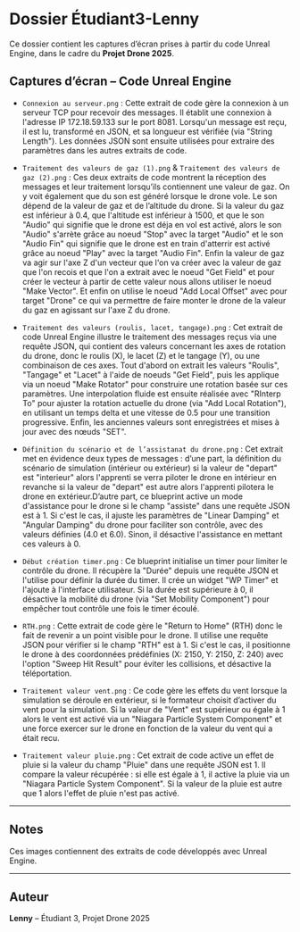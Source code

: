 # Dossier Étudiant3-Lenny

Ce dossier contient les captures d’écran prises à partir du code Unreal Engine, dans le cadre du **Projet Drone 2025**.

## Captures d’écran – Code Unreal Engine

- `Connexion au serveur.png` : Cette extrait de code gère la connexion à un serveur TCP pour recevoir des messages. Il établit une connexion à l'adresse IP 172.18.59.133 sur le port 8081. Lorsqu'un message est reçu, il est lu, transformé en JSON, et sa longueur est vérifiée (via "String Length"). Les données JSON sont ensuite utilisées pour extraire des paramètres dans les autres extraits de code.

- `Traitement des valeurs de gaz (1).png` & `Traitement des valeurs de gaz (2).png` : Ces deux extraits de code montrent la réception des messages et leur traitement lorsqu’ils contiennent une valeur de gaz. On y voit également que du son est généré lorsque le drone vole. Le son dépend de la valeur de gaz et de l’altitude du drone. Si la valeur du gaz est inférieur à 0.4, que l'altitude est inférieur à 1500, et que le son "Audio" qui signifie que le drone est déja en vol est activé, alors le son "Audio" s'arrète grâce au noeud "Stop" avec la target "Audio" et le son "Audio Fin" qui signifie que le drone est en train d'atterrir est activé grâce au noeud "Play" avec la target "Audio Fin". Enfin la valeur de gaz va agir sur l'axe Z d'un vecteur que l'on va créer avec la valeur de gaz que l'on recois et que l'on a extrait avec le noeud "Get Field" et pour créer le vecteur à partir de cette valeur nous allons utiliser le noeud "Make Vector". Et enfin on utilise le noeud "Add Local Offset" avec pour target "Drone" ce qui va permettre de faire monter le drone de la valeur du gaz en agissant sur l'axe Z du drone. 

- `Traitement des valeurs (roulis, lacet, tangage).png` : Cet extrait de code Unreal Engine illustre le traitement des messages reçus via une requête JSON, qui contient des valeurs concernant les axes de rotation du drone, donc le roulis (X), le lacet (Z) et le tangage (Y), ou une combinaison de ces axes. Tout d'abord on extrait les valeurs "Roulis", "Tangage" et "Lacet" à l'aide de noeuds "Get Field", puis les applique via un noeud "Make Rotator" pour construire une rotation basée sur ces paramètres. Une interpolation fluide est ensuite réalisée avec "RInterp To" pour ajuster la rotation actuelle du drone (via "Add Local Rotation"), en utilisant un temps delta et une vitesse de 0.5 pour une transition progressive. Enfin, les anciennes valeurs sont enregistrées et mises à jour avec des nœuds "SET".
  
- `Définition du scénario et de l’assistanat du drone.png` : Cet extrait met en évidence deux types de messages : d’une part, la définition du scénario de simulation (intérieur ou extérieur) si la valeur de "depart" est "interieur" alors l'apprenti se verra piloter le drone en intérieur en revanche si la valeur de "depart" est autre alors l'apprenti pilotera le drone en extérieur.D’autre part, ce blueprint active un mode d'assistance pour le drone si le champ "assiste" dans une requête JSON est à 1. Si c'est le cas, il ajuste les paramètres de "Linear Damping" et "Angular Damping" du drone pour faciliter son contrôle, avec des valeurs définies (4.0 et 6.0). Sinon, il désactive l'assistance en mettant ces valeurs à 0.

- `Début création timer.png` : Ce blueprint initialise un timer pour limiter le contrôle du drone. Il récupère la "Durée" depuis une requête JSON et l'utilise pour définir la durée du timer. Il crée un widget "WP Timer" et l'ajoute à l'interface utilisateur. Si la durée est supérieure à 0, il désactive la mobilité du drone (via "Set Mobility Component") pour empêcher tout contrôle une fois le timer écoulé.

- `RTH.png` : Cette extrait de code gère le "Return to Home" (RTH) donc le fait de revenir a un point visible pour le drone. Il utilise une requête JSON pour vérifier si le champ "RTH" est à 1. Si c'est le cas, il positionne le drone à des coordonnées prédéfinies (X: 2150, Y: 2150, Z: 240) avec l'option "Sweep Hit Result" pour éviter les collisions, et désactive la téléportation.

- `Traitement valeur vent.png` : Ce code gère les effets du vent lorsque la simulation se déroule en extérieur, si le formateur choisit d’activer du vent pour la simulation. Si la valeur de "Vent" est supérieur ou égale à 1 alors le vent est activé via un "Niagara Particle System Component" et une force exercer sur le drone en fonction de la valeur du vent qui a était recu.

- `Traitement valeur pluie.png` : Cet extrait de code active un effet de pluie si la valeur du champ "Pluie" dans une requête JSON est 1. Il compare la valeur récupérée : si elle est égale à 1, il active la pluie via un "Niagara Particle System Component". Si la valeur de la pluie est autre que 1 alors l'effet de pluie n'est pas activé.
---

## Notes

Ces images contiennent des extraits de code développés avec Unreal Engine.

---

## Auteur

**Lenny** – Étudiant 3, Projet Drone 2025
